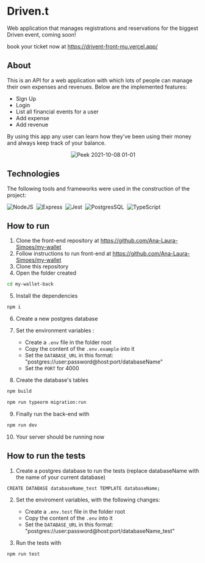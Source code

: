 # Driven.t

Web application that manages registrations and reservations for the biggest Driven event, coming soon!

book your ticket now at https://drivent-front-mu.vercel.app/

## About

This is an API for a web application with which lots of people can manage their own expenses and revenues. Below are the implemented features:

- Sign Up
- Login
- List all financial events for a user
- Add expense
- Add revenue

By using this app any user can learn how they've been using their money and always keep track of your balance.
<div align="center">
  
![Peek 2021-10-08 01-01](https://user-images.githubusercontent.com/81721608/136496913-6ac08934-166c-4e9f-a476-c9c746a746ff.gif)

</div> 

## Technologies
The following tools and frameworks were used in the construction of the project:<br>
  
  ![NodeJS](https://img.shields.io/badge/Node.js-339933?style=for-the-badge&logo=nodedotjs&logoColor=white)&nbsp;
  ![Express](https://img.shields.io/badge/Express.js-000000?style=for-the-badge&logo=express&logoColor=white)&nbsp;
  ![Jest](https://img.shields.io/badge/Jest-C21325?style=for-the-badge&logo=jest&logoColor=white)&nbsp;
  ![PostgresSQL](https://img.shields.io/badge/PostgreSQL-316192?style=for-the-badge&logo=postgresql&logoColor=white)&nbsp;
  ![TypeScript](https://img.shields.io/badge/TypeScript-007ACC?style=for-the-badge&logo=typescript&logoColor=white)&nbsp;
  
## How to run

1. Clone the front-end repository at https://github.com/Ana-Laura-Simoes/my-wallet
2. Follow instructions to run front-end at https://github.com/Ana-Laura-Simoes/my-wallet
3. Clone this repository
4. Open the folder created
```bash
cd my-wallet-back
```
5. Install the dependencies
```bash
npm i
```
6. Create a new postgres database
7. Set the environment variables :
    - Create a ``.env`` file in the folder root
    - Copy the content of the ``.env.example`` into it
    - Set the ``DATABASE_URL`` in this format: "postgres://user:password@host:port/databaseName"
    - Set the ``PORT`` for 4000
    
8. Create the database's tables
```bash
npm build
```
```bash
npm run typeorm migration:run
```

9. Finally run the back-end with
```bash
npm run dev
```
10. Your server should be running now

## How to run the tests
1. Create a postgres database to run the tests (replace databaseName with the name of your current database)
```bash
CREATE DATABASE databaseName_test TEMPLATE databaseName;
```
2. Set the enviroment variables, with the following changes:
    - Create a ``.env.test`` file in the folder root
    - Copy the content of the ``.env`` into it
    - Set the ``DATABASE_URL`` in this format: "postgres://user:password@host:port/databaseName_test"
 
3. Run the tests with
```bash
npm run test
``` 
